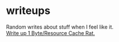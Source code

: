 # writeups
Random writes about stuff when I feel like it. <br>
[Write up 1 Byte/Resource Cache Rat.](https://github.com/ProfKambing/writeups/blob/main/writeup-1.md) <br>
